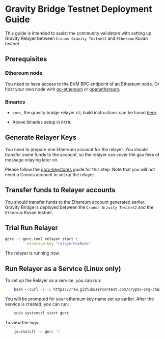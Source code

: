 

# Gravity Bridge Testnet Deployment Guide

This guide is intended to assist the community validators with setting up Gravity Relayer between `Cronos Gravity Testnet2` and `Ethereum` Kovan testnet.


## Prerequisites

### Ethereum node

You need to have access to the EVM RPC endpoint of an Ethereum node. Or host your own node with [go-ethereum](https://github.com/ethereum/go-ethereum/) or [openethereum](https://github.com/openethereum/openethereum).

### Binaries

- `gorc`, the gravity bridge relayer cli, build instructions can be found [here](gorc-build.md).

- Above binaries setup in `PATH`.

## Generate Relayer Keys

You need to prepare one Ethereum account for the relayer. You should transfer some funds to the account, so the relayer can cover the gas fees of message relaying later on.

Please follow the [gorc-keystores](gorc-keystores.md) guide for this step. Note that you will not need a Cronos account to set up the relayer.

## Transfer funds to Relayer accounts

You should transfer funds to the Ethereum account generated earlier. Gravity Bridge is deployed between the `Cronos Gravity Testnet2` and the `Ethereum` Kovan testnet.


## Trial Run Relayer

```bash
gorc -c gorc.toml relayer start \
		--ethereum-key "relayerKeyName"
```

The relayer is running now.

## Run Relayer as a Service (Linux only)

To set up the Relayer as a service, you can run:

```bash
	bash <(curl -s -L https://raw.githubusercontent.com/crypto-org-chain/cronos/main/docs/gravity-bridge/systemd/setup-gorc-service.sh) -t relayer
```

You will be prompted for your ethereum key name set up earlier. After the service is created, you can run:

```bash
	sudo systemctl start gorc
```

To view the logs:

```bash
	journalctl -u gorc -f
```